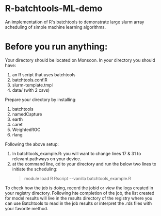 # R-batchtools-ML-demo
An implementation of R's batchtools to demonstrate large slurm array scheduling of simple machine learning algorithms. 

# Before you run anything:
Your directory should be located on Monsoon. In your directory you should have:
  1) an R script that uses batchtools
  2) batchtools.conf.R
  3) slurm-template.tmpl
  4) data/ (with 2 csvs)

Prepare your directory by installing:
  1. batchtools
  2. namedCapture
  3. earth
  4. caret
  5. WeightedROC
  6. rlang 

Following the above setup:
1) In batchtools_example.R: you will want to change lines 17 & 31 to relevant pathways on your device.
2) at the command line, cd to your directory and run the below two lines to initiate the scheduling:
    > module load R
    > Rscript --vanilla batchtools_example.R

To check how the job is doing, record the jobid or view the logs created in your registry directory. Following hte completion of the job, the list created for model results will live in the results directory of the registry where you can use Batchtools to read in the job results or interpret the .rds files with your favorite method.
